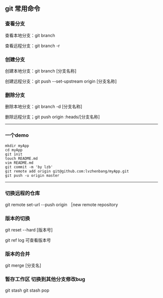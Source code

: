 ## git 常用命令

### 查看分支

查看本地分支：git branch 

查看远程分支：git branch -r

### 创建分支

创建本地分支：git branch [分支名称]

创建远程分支：git push --set-upstream origin [分支名称]

### 删除分支

删除本地分支：git branch -d [分支名称]

删除远程分支；git push origin :heads/[分支名称]


************************************************************

### 一个demo

```
mkdir myApp
cd myApp
git init
touch README.md
vim README.md
git commit -m 'by lzb'
git remote add origin git@github.com:lvzhenbang/myApp.git
git push -u origin master

```

***********************************************************
### 切换远程的仓库

git remote set-url --push origin ［new remote repository


### 版本的切换

git reset --hard [版本号]

git ref log 可查看版本号

### 版本的合并

git merge [分支名]

### 暂存工作区 切换到其他分支修改bug

git stash
git stash pop



